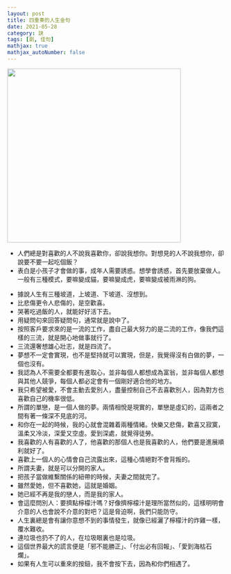 ```yaml
---
layout: post
title: 四重奏的人生金句
date: 2021-05-28
category: 訣
tags: [劇, 佳句]
mathjax: true
mathjax_autoNumber: false
---
```


<img src="../images/2021/quartet.jpg" style="width:400px;">

- 人們總是對喜歡的人不說我喜歡你，卻說我想你。對想見的人不說我想你，卻說要不要一起吃個飯？
- 表白是小孩子才會做的事，成年人需要誘惑。想學會誘惑，首先要放棄做人。一般有三種模式，要嘛變成貓，要嘛變成虎，要嘛變成被雨淋的狗。
<!--more-->
- 據說人生有三種坡道，上坡道、下坡道、沒想到。
- 比悲傷更令人悲傷的，是空歡喜。
- 哭著吃過飯的人，就能好好活下去。
- 用疑問句來回答疑問句，通常就是說中了。
- 按照客戶要求來的是一流的工作，盡自己最大努力的是二流的工作，像我們這樣的三流，就是開心地做事就行了。
- 三流還奢想雄心壯志，就是四流了。
- 夢想不一定會實現，也不是堅持就可以實現，但是，我覺得沒有白做的夢，一個也沒有。
- 我認為人不需要全都要有進取心，並非每個人都想成為富翁，並非每個人都想與其他人競爭，每個人都必定會有一個剛好適合他的地方。
- 我只希望被愛，不會主動去愛別人，盡量控制自己不去喜歡別人，因為對方也喜歡自己的機率很低。
- 所謂的單戀，是一個人做的夢。兩情相悅是現實的，單戀是虛幻的，這兩者之間有著一條深不見底的河。
- 和你在一起的時候，我的心就會混雜着兩種情緒。快樂又悲傷，歡喜又寂寞，溫柔又冷淡，深愛又空虛。愛到深處，就覺得徒勞。
- 我喜歡的人有喜歡的人了，他喜歡的那個人也是我喜歡的人，他們要是進展順利就好了。
- 喜歡上一個人的心情會自己流露出來，這種心情絕對不會背叛的。
- 所謂夫妻，就是可以分開的家人。
- 把孩子當做維繫關係的紐帶的時候，夫妻之間就完了。
- 雖然愛她，但不喜歡她，這就是婚姻。
- 她已經不再是我的戀人，而是我的家人。
- 會這麼問別人：要擠點檸檬汁嗎？好像擠檸檬汁是理所當然似的，這樣明明會介意的人也會說不介意的對吧？這是脅迫啊，我們只能防守。
- 人生裏總是會有讓你意想不到的事情發生，就像已經灑了檸檬汁的炸雞一樣，覆水難收。
- 連垃圾也扔不了的人，在垃圾眼裏也是垃圾。
- 這個世界最大的謊言便是「邪不能勝正」、「付出必有回報」、「愛到海枯石爛」。
- 如果有人生可以重來的按鈕，我不會按下去，因為和你們相遇了。
